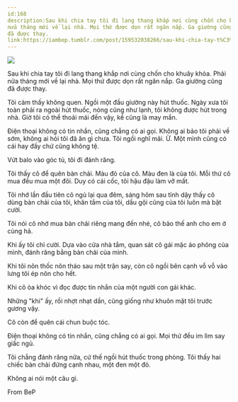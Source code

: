 ```yaml
---
id:168
description:Sau khi chia tay tôi đi lang thang khắp nơi cùng chốn cho khuây khỏa. Phải
nửa tháng mới về lại nhà. Mọi thứ được dọn rất ngăn nắp. Ga giường cũng
đã được thay.
link:https://iambep.tumblr.com/post/159532038266/sau-khi-chia-tay-t%C3%B4i-%C4%91i-lang-thang-kh%E1%BA%AFp-n%C6%A1i-c%C3%B9ng
---
```


![](https://64.media.tumblr.com/e1bfb328a83315eecea570dc69fbd22c/tumblr_oocwv5Fybd1u3a9rjo1_1280.png)

Sau khi chia tay tôi đi lang thang khắp nơi cùng chốn cho khuây khỏa. Phải
nửa tháng mới về lại nhà. Mọi thứ được dọn rất ngăn nắp. Ga giường cũng
đã được thay.

Tôi cảm thấy không quen. Ngồi một đầu giường này hút thuốc. Ngày xưa tôi
toàn phải ra ngoài hút thuốc, nóng cũng như lạnh, tôi không được hút trong
nhà. Giờ tôi có thể thoải mái đến vậy, kể cũng là may mắn.

Điện thoại không có tin nhắn, cũng chẳng có ai gọi. Không ai bảo tôi phải
về sớm, không ai hỏi tôi đã ăn gì chưa. Tôi ngồi nghĩ mãi. Ừ. Một mình cũng
có cái hay đấy chứ cũng không tệ.

Vứt balo vào góc tủ, tôi đi đánh răng.

Tôi thấy cô để quên bàn chải. Màu đỏ của cô. Màu đen là của tôi. Mỗi thứ
cô mua đều mua một đôi. Duy có cái cốc, tôi hậu đậu làm vỡ mất.

Tôi nhớ lần đầu tiên cô ngủ lại qua đêm, sáng hôm sau tỉnh dậy thấy cô dùng
bàn chải của tôi, khăn tắm của tôi, dầu gội cũng của tôi luôn mà bật cười.

Tôi nói cô nhớ mua bàn chải riêng mang đến nhé, cô bảo thế anh cho em ở
cùng hả.

Khi ấy tôi chỉ cười. Dựa vào cửa nhà tắm, quan sát cô gái mặc áo phông của
mình, đánh răng bằng bàn chải của mình.

Khi tôi nôn thốc nôn tháo sau một trận say, còn cô ngồi bên cạnh vỗ vỗ vào
lưng tôi ép nôn cho hết.

Khi cô òa khóc vì đọc được tin nhắn của một người con gái khác.

Những "khi" ấy, rồi nhợt nhạt dần, cũng giống như khuôn mặt tôi trước gương
vậy.

Cô còn để quên cái chun buộc tóc.

Điện thoại không có tin nhắn, cũng chẳng có ai gọi. Mọi thứ đều im lìm say
giấc ngủ.

Tôi chẳng đánh răng nữa, cứ thế ngồi hút thuốc trong phòng. Tôi thấy hai
chiếc bàn chải đứng cạnh nhau, một đen một đỏ.

Không ai nói một câu gì.

From BeP